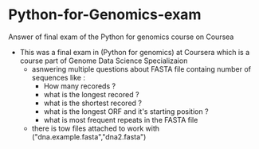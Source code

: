 # Python-for-Genomics-exam
Answer of final exam of the Python for genomics course on Coursea

 
 - This was a final exam in (Python for genomics) at Coursera which is a course 
    part of Genome Data Science Specializaion 
    - asnwering multiple questions about FASTA file containg number of sequences like : 
        - How many recoreds ? 
        - what is the longest recored ? 
        - what is the shortest recored ? 
        - what is the longest ORF and it's starting position ? 
        - what is most frequent repeats in the FASTA file
    - there is tow files attached to work with ("dna.example.fasta","dna2.fasta")    
 

